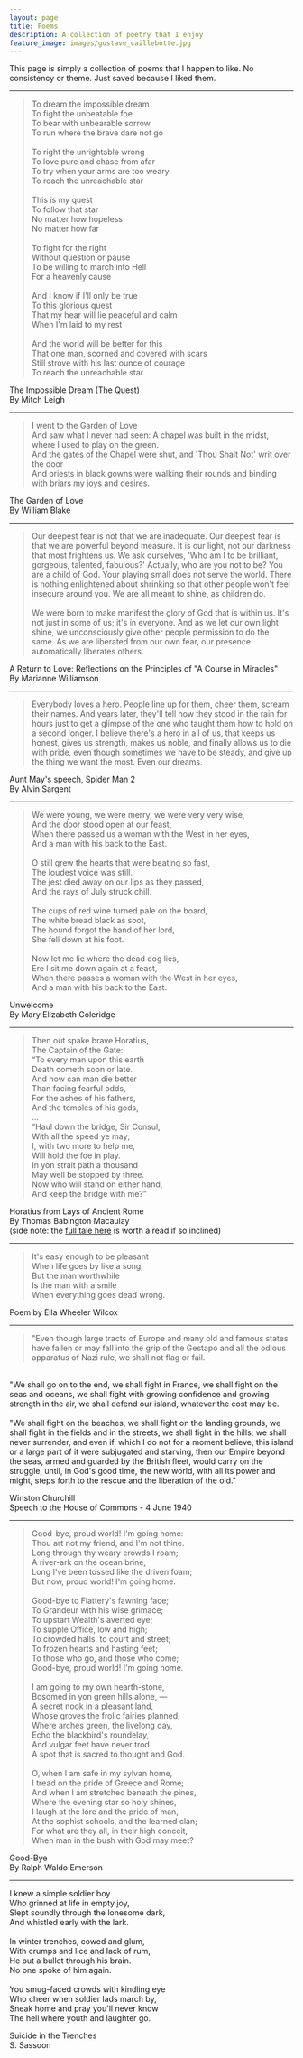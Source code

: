 ```yaml
---
layout: page
title: Poems
description: A collection of poetry that I enjoy
feature_image: images/gustave_caillebotte.jpg
---
```


This page is simply a collection of poems that I happen to like.  No consistency or theme.  Just saved because I liked them.

---

>To dream the impossible dream <br>
To fight the unbeatable foe<br>
To bear with unbearable sorrow<br>
To run where the brave dare not go<br><br>
To right the unrightable wrong<br>
To love pure and chase from afar<br>
To try when your arms are too weary<br>
To reach the unreachable star<br><br>
This is my quest<br>
To follow that star<br>
No matter how hopeless<br>
No matter how far<br><br>
To fight for the right<br>
Without question or pause<br>
To be willing to march into Hell<br>
For a heavenly cause<br><br>
And I know if I'll only be true<br>
To this glorious quest<br>
That my hear will lie peaceful and calm<br>
When I'm laid to my rest<br><br>
And the world will be better for this<br>
That one man, scorned and covered with scars<br>
Still strove with his last ounce of courage<br>
To reach the unreachable star.<br>

The Impossible Dream (The Quest)<br>
By Mitch Leigh

---


>I went to the Garden of Love<br>
And saw what I never had seen:  A chapel was built in the midst, where I used to play on the green.<br>
And the gates of the Chapel were shut, and 'Thou Shalt Not' writ over the door<br>
And priests in black gowns were walking their rounds and binding with briars my joys and desires.<br>


The Garden of Love<br>
By William Blake

---

>Our deepest fear is not that we are inadequate. Our deepest fear is that we are powerful beyond measure. It is our light, not our darkness that most frightens us. We ask ourselves, 'Who am I to be brilliant, gorgeous, talented, fabulous?' Actually, who are you not to be? You are a child of God. Your playing small does not serve the world. There is nothing enlightened about shrinking so that other people won't feel insecure around you. We are all meant to shine, as children do.<br><br> 
We were born to make manifest the glory of God that is within us. It's not just in some of us; it's in everyone. And as we let our own light shine, we unconsciously give other people permission to do the same. As we are liberated from our own fear, our presence automatically liberates others.

A Return to Love: Reflections on the Principles of "A Course in Miracles"<br>
By Marianne Williamson

---

>Everybody loves a hero. People line up for them, cheer them, scream their names. And years later, they'll tell how they stood in the rain for hours just to get a glimpse of the one who taught them how to hold on a second longer. I believe there's a hero in all of us, that keeps us honest, gives us strength, makes us noble, and finally allows us to die with pride, even though sometimes we have to be steady, and give up the thing we want the most. Even our dreams.

Aunt May's speech, Spider Man 2<br>
By Alvin Sargent

---

>We were young, we were merry, we were very very wise,<br>
And the door stood open at our feast,<br>
When there passed us a woman with the West in her eyes,<br>
And a man with his back to the East.<br><br>
O still grew the hearts that were beating so fast,<br>
The loudest voice was still.<br>
The jest died away on our lips as they passed,<br>
And the rays of July struck chill.<br><br>
The cups of red wine turned pale on the board,<br>
The white bread black as soot, <br>
The hound forgot the hand of her lord,<br>
She fell down at his foot.<br><br>
Now let me lie where the dead dog lies,<br>
Ere I sit me down again at a feast,<br>
When there passes a woman with the West in her eyes,<br>
And a man with his back to the East.<br>

Unwelcome<br>
By Mary Elizabeth Coleridge

---

>Then out spake brave Horatius,<br>
The Captain of the Gate:<br>
“To every man upon this earth<br>
Death cometh soon or late.<br>
And how can man die better<br>
Than facing fearful odds,<br>
For the ashes of his fathers,<br>
And the temples of his gods,<br>
...<br>
“Haul down the bridge, Sir Consul,<br>
With all the speed ye may;<br>
I, with two more to help me,<br>
Will hold the foe in play.<br>
In yon strait path a thousand<br>
May well be stopped by three.<br>
Now who will stand on either hand,<br>
And keep the bridge with me?”<br>

Horatius from Lays of Ancient Rome<br>
By Thomas Babington Macaulay<br>
(side note: the [full tale here][horatius_link] is worth a read if so inclined)

---

>It's easy enough to be pleasant <br>
When life goes by like a song, <br>
But the man worthwhile <br>
Is the man with a smile <br>
When everything goes dead wrong.<br>

Poem by Ella Wheeler Wilcox

---

>"Even though large tracts of Europe and many old and famous states have fallen or may fall into the grip of the Gestapo and all the odious apparatus of Nazi rule, we shall not flag or fail.<br>
<br>
"We shall go on to the end, we shall fight in France, we shall fight on the seas and oceans, we shall fight with growing confidence and growing strength in the air, we shall defend our island, whatever the cost may be.<br>
<br>
"We shall fight on the beaches, we shall fight on the landing grounds, we shall fight in the fields and in the streets, we shall fight in the hills; we shall never surrender, and even if, which I do not for a moment believe, this island or a large part of it were subjugated and starving, then our Empire beyond the seas, armed and guarded by the British fleet, would carry on the struggle, until, in God's good time, the new world, with all its power and might, steps forth to the rescue and the liberation of the old."<br>

Winston Churchill<br>
Speech to the House of Commons - 4 June 1940


---

>Good-bye, proud world! I'm going home:<br>
Thou art not my friend, and I'm not thine.<br>
Long through thy weary crowds I roam;<br>
A river-ark on the ocean brine,<br>
Long I've been tossed like the driven foam;<br>
But now, proud world! I'm going home.<br><br>
Good-bye to Flattery's fawning face;<br>
To Grandeur with his wise grimace;<br>
To upstart Wealth's averted eye;<br>
To supple Office, low and high;<br>
To crowded halls, to court and street;<br>
To frozen hearts and hasting feet;<br>
To those who go, and those who come;<br>
Good-bye, proud world! I'm going home.<br><br>
I am going to my own hearth-stone,<br>
Bosomed in yon green hills alone, —<br>
A secret nook in a pleasant land,<br>
Whose groves the frolic fairies planned;<br>
Where arches green, the livelong day,<br>
Echo the blackbird's roundelay,<br>
And vulgar feet have never trod<br>
A spot that is sacred to thought and God.<br><br>
O, when I am safe in my sylvan home,<br>
I tread on the pride of Greece and Rome;<br>
And when I am stretched beneath the pines,<br>
Where the evening star so holy shines,<br>
I laugh at the lore and the pride of man,<br>
At the sophist schools, and the learned clan;<br>
For what are they all, in their high conceit,<br>
When man in the bush with God may meet? <br>

Good-Bye<br>
By Ralph Waldo Emerson


---


I knew a simple soldier boy<br>
Who grinned at life in empty joy,<br>
Slept soundly through the lonesome dark,<br>
And whistled early with the lark.<br><br>
In winter trenches, cowed and glum,<br>
With crumps and lice and lack of rum,<br>
He put a bullet through his brain.<br>
No one spoke of him again.<br><br>
You smug-faced crowds with kindling eye<br>
Who cheer when soldier lads march by,<br>
Sneak home and pray you'll never know<br>
The hell where youth and laughter go.<br>

Suicide in the Trenches<br>
S. Sassoon






[horatius_link]: https://www.artofmanliness.com/character/manly-lessons/manvotional-horatius-at-the-bridge/



